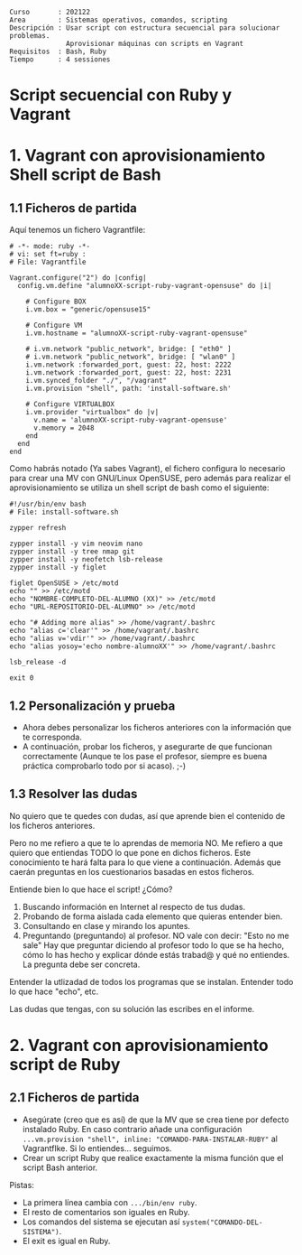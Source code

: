 
```
Curso       : 202122
Area        : Sistemas operativos, comandos, scripting
Descripción : Usar script con estructura secuencial para solucionar problemas.
              Aprovisionar máquinas con scripts en Vagrant
Requisitos  : Bash, Ruby
Tiempo      : 4 sessiones
```

# Script secuencial con Ruby y Vagrant

# 1. Vagrant con aprovisionamiento Shell script de Bash

## 1.1 Ficheros de partida

Aquí tenemos un fichero Vagrantfile:

```
# -*- mode: ruby -*-
# vi: set ft=ruby :
# File: Vagrantfile

Vagrant.configure("2") do |config|
  config.vm.define "alumnoXX-script-ruby-vagrant-opensuse" do |i|

    # Configure BOX
    i.vm.box = "generic/opensuse15"

    # Configure VM
    i.vm.hostname = "alumnoXX-script-ruby-vagrant-opensuse"

    # i.vm.network "public_network", bridge: [ "eth0" ]
    # i.vm.network "public_network", bridge: [ "wlan0" ]
    i.vm.network :forwarded_port, guest: 22, host: 2222
    i.vm.network :forwarded_port, guest: 22, host: 2231
    i.vm.synced_folder "./", "/vagrant"
    i.vm.provision "shell", path: 'install-software.sh'

    # Configure VIRTUALBOX
    i.vm.provider "virtualbox" do |v|
      v.name = 'alumnoXX-script-ruby-vagrant-opensuse'
      v.memory = 2048
    end
  end
end
```

Como habrás notado (Ya sabes Vagrant), el fichero configura lo necesario para crear una MV con GNU/Linux OpenSUSE, pero además para realizar el aprovisionamiento se utiliza un shell script de bash como el siguiente:

```
#!/usr/bin/env bash
# File: install-software.sh

zypper refresh

zypper install -y vim neovim nano
zypper install -y tree nmap git
zypper install -y neofetch lsb-release
zypper install -y figlet

figlet OpenSUSE > /etc/motd
echo "" >> /etc/motd
echo "NOMBRE-COMPLETO-DEL-ALUMNO (XX)" >> /etc/motd
echo "URL-REPOSITORIO-DEL-ALUMNO" >> /etc/motd

echo "# Adding more alias" >> /home/vagrant/.bashrc
echo "alias c='clear'" >> /home/vagrant/.bashrc
echo "alias v='vdir'" >> /home/vagrant/.bashrc
echo "alias yosoy='echo nombre-alumnoXX'" >> /home/vagrant/.bashrc

lsb_release -d

exit 0
```

## 1.2 Personalización y prueba

* Ahora debes personalizar los ficheros anteriores con la información que te corresponda.
* A continuación, probar los ficheros, y asegurarte de que funcionan correctamente (Aunque te los pase el profesor, siempre es buena práctica comprobarlo todo por si acaso). ;-)

## 1.3 Resolver las dudas

No quiero que te quedes con dudas, así que aprende bien el contenido de los ficheros anteriores.

Pero no me refiero a que te lo aprendas de memoria NO. Me refiero a que quiero que entiendas TODO lo que pone en dichos ficheros. Este conocimiento te hará falta para lo que viene a continuación. Además que caerán preguntas en los cuestionarios basadas en estos ficheros.

Entiende bien lo que hace el script! ¿Cómo?
1. Buscando información en Internet al respecto de tus dudas.
2. Probando de forma aislada cada elemento que quieras entender bien.
3. Consultando en clase y mirando los apuntes.
4. Preguntando (preguntando) al profesor. NO vale con decir: "Esto no me sale" Hay que preguntar diciendo al profesor todo lo que se ha hecho, cómo lo has hecho y explicar dónde estás trabad@ y qué no entiendes. La pregunta debe ser concreta.

Entender la utlizadad de todos los programas que se instalan. Entender todo lo que hace "echo", etc.

Las dudas que tengas, con su solución las escribes en el informe.

# 2. Vagrant con aprovisionamiento script de Ruby

## 2.1 Ficheros de partida

* Asegúrate (creo que es así) de que la MV que se crea tiene por defecto instalado Ruby. En caso contrario añade una configuración `...vm.provision "shell", inline: "COMANDO-PARA-INSTALAR-RUBY"` al Vagrantflke. Si lo entiendes... seguimos.
* Crear un script Ruby que realice exactamente la misma función que el script Bash anterior.

Pistas:
* La primera línea cambia con `.../bin/env ruby`.
* El resto de comentarios son iguales en Ruby.
* Los comandos del sistema se ejecutan así `system("COMANDO-DEL-SISTEMA")`.
* El exit es igual en Ruby.
